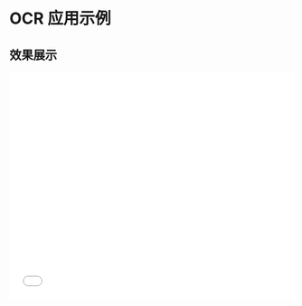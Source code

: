 # OCR 应用示例

## 效果展示

<iframe src="//player.bilibili.com/player.html?aid=707420598&bvid=BV19Q4y1g7R3&cid=1370687201&p=1" scrolling="no" border="0" frameborder="no" framespacing="0" allowfullscreen="true" width="100%" height="400px"> </iframe>
